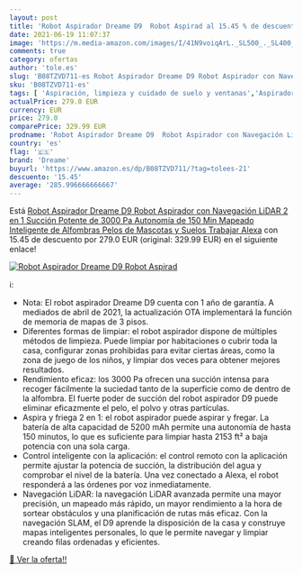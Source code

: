 ```yaml
---
layout: post
title: 'Robot Aspirador Dreame D9  Robot Aspirad al 15.45 % de descuento'
date: 2021-06-19 11:07:37
image: 'https://m.media-amazon.com/images/I/41N9voiqArL._SL500_._SL400_.jpg'
comments: true
category: ofertas
author: 'tole.es'
slug: 'B08TZVD711-es Robot Aspirador Dreame D9 Robot Aspirador con Navegación...'
sku: 'B08TZVD711-es'
tags: [ 'Aspiración, limpieza y cuidado de suelo y ventanas','Aspiradoras','Hogar y cocina','Robots aspiradores','alexa','dreame', ]
actualPrice: 279.0 EUR
currency: EUR
price: 279.0
comparePrice: 329.99 EUR
prodname: 'Robot Aspirador Dreame D9  Robot Aspirador con Navegación LiDAR  2 en 1  Succión Potente de 3000 Pa  Autonomía de 150 Min  Mapeado Inteligente de Alfombras  Pelos de Mascotas y Suelos  Trabajar Alexa'
country: 'es'
flag: '🇪🇸'
brand: 'Dreame'
buyurl: 'https://www.amazon.es/dp/B08TZVD711/?tag=tolees-21'
descuento: '15.45'
average: '285.996666666667'
---
```


Está [Robot Aspirador Dreame D9  Robot Aspirador con Navegación LiDAR  2 en 1  Succión Potente de 3000 Pa  Autonomía de 150 Min  Mapeado Inteligente de Alfombras  Pelos de Mascotas y Suelos  Trabajar Alexa](https://www.amazon.es/dp/B08TZVD711/?tag=tolees-21) con 15.45 de descuento por 279.0 EUR (original: 329.99 EUR) en el siguiente enlace!

[![Robot Aspirador Dreame D9  Robot Aspirad](https://m.media-amazon.com/images/I/41N9voiqArL._SL500_._SL400_.jpg)](https://www.amazon.es/dp/B08TZVD711/?tag=tolees-21)

ℹ️:

- Nota: El robot aspirador Dreame D9 cuenta con 1 año de garantía. A mediados de abril de 2021, la actualización OTA implementará la función de memoria de mapas de 3 pisos.
- Diferentes formas de limpiar: el robot aspirador dispone de múltiples métodos de limpieza. Puede limpiar por habitaciones o cubrir toda la casa, configurar zonas prohibidas para evitar ciertas áreas, como la zona de juego de los niños, y limpiar dos veces para obtener mejores resultados.
- Rendimiento eficaz: los 3000 Pa ofrecen una succión intensa para recoger fácilmente la suciedad tanto de la superficie como de dentro de la alfombra. El fuerte poder de succión del robot aspirador D9 puede eliminar eficazmente el pelo, el polvo y otras partículas.
- Aspira y friega 2 en 1: el robot aspirador puede aspirar y fregar. La batería de alta capacidad de 5200 mAh permite una autonomía de hasta 150 minutos, lo que es suficiente para limpiar hasta 2153 ft² a baja potencia con una sola carga.
- Control inteligente con la aplicación: el control remoto con la aplicación permite ajustar la potencia de succión, la distribución del agua y comprobar el nivel de la batería. Una vez conectado a Alexa, el robot responderá a las órdenes por voz inmediatamente.
- Navegación LiDAR: la navegación LiDAR avanzada permite una mayor precisión, un mapeado más rápido, un mayor rendimiento a la hora de sortear obstáculos y una planificación de rutas más eficaz. Con la navegación SLAM, el D9 aprende la disposición de la casa y construye mapas inteligentes personales, lo que le permite navegar y limpiar creando filas ordenadas y eficientes.

[🛒 Ver la oferta!!](https://www.amazon.es/dp/B08TZVD711/?tag=tolees-21)
